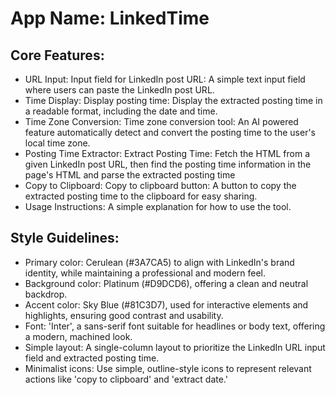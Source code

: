 # **App Name**: LinkedTime

## Core Features:

- URL Input: Input field for LinkedIn post URL: A simple text input field where users can paste the LinkedIn post URL.
- Time Display: Display posting time: Display the extracted posting time in a readable format, including the date and time.
- Time Zone Conversion: Time zone conversion tool: An AI powered feature automatically detect and convert the posting time to the user's local time zone.
- Posting Time Extractor: Extract Posting Time: Fetch the HTML from a given LinkedIn post URL, then find the posting time information in the page's HTML and parse the extracted posting time
- Copy to Clipboard: Copy to clipboard button: A button to copy the extracted posting time to the clipboard for easy sharing.
- Usage Instructions: A simple explanation for how to use the tool.

## Style Guidelines:

- Primary color: Cerulean (#3A7CA5) to align with LinkedIn's brand identity, while maintaining a professional and modern feel.
- Background color: Platinum (#D9DCD6), offering a clean and neutral backdrop.
- Accent color: Sky Blue (#81C3D7), used for interactive elements and highlights, ensuring good contrast and usability.
- Font: 'Inter', a sans-serif font suitable for headlines or body text, offering a modern, machined look. 
- Simple layout: A single-column layout to prioritize the LinkedIn URL input field and extracted posting time.
- Minimalist icons: Use simple, outline-style icons to represent relevant actions like 'copy to clipboard' and 'extract date.'
